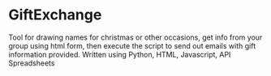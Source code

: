 # GiftExchange

Tool for drawing names for christmas or other occasions, get info from your group using html form, then execute the script to send out emails with gift information provided.
Written using Python, HTML, Javascript, API Spreadsheets
